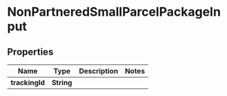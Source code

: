 
# NonPartneredSmallParcelPackageInput

## Properties
Name | Type | Description | Notes
------------ | ------------- | ------------- | -------------
**trackingId** | **String** |  | 



